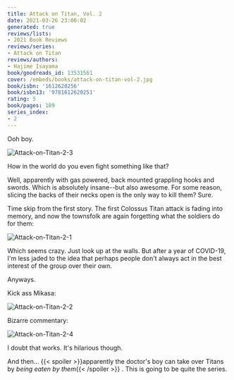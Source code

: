 ```yaml
---
title: Attack on Titan, Vol. 2
date: 2021-03-26 23:00:02
generated: true
reviews/lists:
- 2021 Book Reviews
reviews/series:
- Attack on Titan
reviews/authors:
- Hajime Isayama
book/goodreads_id: 13531561
cover: /embeds/books/attack-on-titan-vol-2.jpg
book/isbn: '1612620256'
book/isbn13: '9781612620251'
rating: 5
book/pages: 189
series_index:
- 2
---
```

Ooh boy.  

![Attack-on-Titan-2-3](/embeds/books/attachments/attack-on-titan-2-3.png)  

<!--more-->

How in the world do you even fight something like that?  

Well, apparently with gas powered, back mounted grappling hooks and swords. Which is absolutely insane--but also awesome. For some reason, slicing the backs of their necks open is the only way to kill them? Sure.  

Time skip from the first story. The first Colossus Titan attack is fading into memory, and now the townsfolk are again forgetting what the soldiers do for them:  

![Attack-on-Titan-2-1](/embeds/books/attachments/attack-on-titan-2-1.png)  

Which seems crazy. Just look up at the walls. But after a year of COVID-19, I'm less jaded to the idea that perhaps people don't always act in the best interest of the group over their own.  

Anyways.  

Kick ass Mikasa:  

![Attack-on-Titan-2-2](/embeds/books/attachments/attack-on-titan-2-2.png)  

Bizarre commentary:  

![Attack-on-Titan-2-4](/embeds/books/attachments/attack-on-titan-2-4.png)  

I doubt that works. It's hilarious though.  

And then...  {{< spoiler >}}apparently the doctor's boy can take over Titans by *being eaten by them*{{< /spoiler >}}  . This is going to be quite the series.